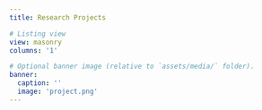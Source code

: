 ```yaml
---
title: Research Projects

# Listing view
view: masonry
columns: '1'

# Optional banner image (relative to `assets/media/` folder).
banner:
  caption: ''
  image: 'project.png'
---
```


